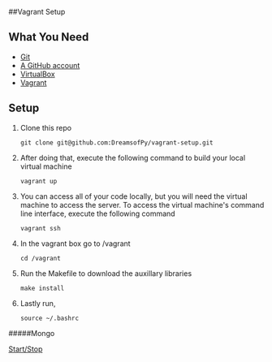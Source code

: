 ##Vagrant Setup

What You Need
-------------

- [Git](http://git-scm.com/downloads)
- [A GitHub account](https://github.com)
- [VirtualBox](http://downloads.vagrantup.com/)
- [Vagrant](https://www.virtualbox.org/wiki/Downloads)

Setup
-----

1. Clone this repo

    ```git clone git@github.com:DreamsofPy/vagrant-setup.git```

2. After doing that, execute the following command to build your local virtual machine

    ```vagrant up```

3. You can access all of your code locally, but you will need the virtual machine
to access the server. To access the virtual machine's command line interface,
execute the following command

    ```vagrant ssh```

4. In the vagrant box go to /vagrant

    ```cd /vagrant```

5. Run the Makefile to download the auxillary libraries

    ```make install```

6. Lastly run,

    ```source ~/.bashrc```


#####Mongo


[Start/Stop](http://docs.mongodb.org/manual/tutorial/install-mongodb-on-ubuntu/#controlling-mongodb)
